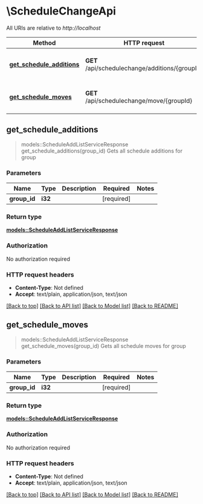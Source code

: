 # \ScheduleChangeApi

All URIs are relative to *http://localhost*

Method | HTTP request | Description
------------- | ------------- | -------------
[**get_schedule_additions**](ScheduleChangeApi.md#get_schedule_additions) | **GET** /api/schedulechange/additions/{groupId} | Gets all schedule additions for group
[**get_schedule_moves**](ScheduleChangeApi.md#get_schedule_moves) | **GET** /api/schedulechange/move/{groupId} | Gets all schedule moves for group



## get_schedule_additions

> models::ScheduleAddListServiceResponse get_schedule_additions(group_id)
Gets all schedule additions for group

### Parameters


Name | Type | Description  | Required | Notes
------------- | ------------- | ------------- | ------------- | -------------
**group_id** | **i32** |  | [required] |

### Return type

[**models::ScheduleAddListServiceResponse**](ScheduleAddListServiceResponse.md)

### Authorization

No authorization required

### HTTP request headers

- **Content-Type**: Not defined
- **Accept**: text/plain, application/json, text/json

[[Back to top]](#) [[Back to API list]](../README.md#documentation-for-api-endpoints) [[Back to Model list]](../README.md#documentation-for-models) [[Back to README]](../README.md)


## get_schedule_moves

> models::ScheduleAddListServiceResponse get_schedule_moves(group_id)
Gets all schedule moves for group

### Parameters


Name | Type | Description  | Required | Notes
------------- | ------------- | ------------- | ------------- | -------------
**group_id** | **i32** |  | [required] |

### Return type

[**models::ScheduleAddListServiceResponse**](ScheduleAddListServiceResponse.md)

### Authorization

No authorization required

### HTTP request headers

- **Content-Type**: Not defined
- **Accept**: text/plain, application/json, text/json

[[Back to top]](#) [[Back to API list]](../README.md#documentation-for-api-endpoints) [[Back to Model list]](../README.md#documentation-for-models) [[Back to README]](../README.md)

